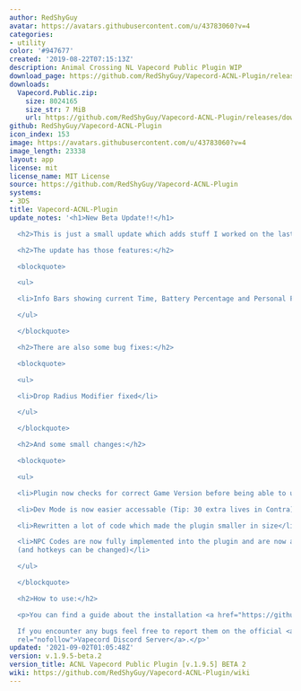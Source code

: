 ```yaml
---
author: RedShyGuy
avatar: https://avatars.githubusercontent.com/u/43783060?v=4
categories:
- utility
color: '#947677'
created: '2019-08-22T07:15:13Z'
description: Animal Crossing NL Vapecord Public Plugin WIP
download_page: https://github.com/RedShyGuy/Vapecord-ACNL-Plugin/releases
downloads:
  Vapecord.Public.zip:
    size: 8024165
    size_str: 7 MiB
    url: https://github.com/RedShyGuy/Vapecord-ACNL-Plugin/releases/download/v.1.9.5-beta.2/Vapecord.Public.zip
github: RedShyGuy/Vapecord-ACNL-Plugin
icon_index: 153
image: https://avatars.githubusercontent.com/u/43783060?v=4
image_length: 23338
layout: app
license: mit
license_name: MIT License
source: https://github.com/RedShyGuy/Vapecord-ACNL-Plugin
systems:
- 3DS
title: Vapecord-ACNL-Plugin
update_notes: '<h1>New Beta Update!!</h1>

  <h2>This is just a small update which adds stuff I worked on the last weeks</h2>

  <h2>The update has those features:</h2>

  <blockquote>

  <ul>

  <li>Info Bars showing current Time, Battery Percentage and Personal Friendcode</li>

  </ul>

  </blockquote>

  <h2>There are also some bug fixes:</h2>

  <blockquote>

  <ul>

  <li>Drop Radius Modifier fixed</li>

  </ul>

  </blockquote>

  <h2>And some small changes:</h2>

  <blockquote>

  <ul>

  <li>Plugin now checks for correct Game Version before being able to use it</li>

  <li>Dev Mode is now easier accessable (Tip: 30 extra lives in Contra)</li>

  <li>Rewritten a lot of code which made the plugin smaller in size</li>

  <li>NPC Codes are now fully implemented into the plugin and are now also translatable
  (and hotkeys can be changed)</li>

  </ul>

  </blockquote>

  <h2>How to use:</h2>

  <p>You can find a guide about the installation <a href="https://github.com/RedShyGuy/Vapecord-ACNL-Plugin/wiki/How-to-install">here</a>.<br>

  If you encounter any bugs feel free to report them on the official <a href="https://discord.gg/QwqdBpKWf3"
  rel="nofollow">Vapecord Discord Server</a>.</p>'
updated: '2021-09-02T01:05:48Z'
version: v.1.9.5-beta.2
version_title: ACNL Vapecord Public Plugin [v.1.9.5] BETA 2
wiki: https://github.com/RedShyGuy/Vapecord-ACNL-Plugin/wiki
---
```

